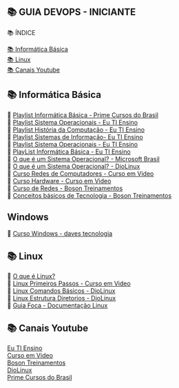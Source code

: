 ## 📚 GUIA DEVOPS - INICIANTE

📚 ÍNDICE

[📚 Informática Básica](#-informatica-basica) </br>
[📚 Linux](#-Linux) </br>
[📚 Canais Youtube](#-canais-youtube) </br>

## 📚 Informática Básica

🔖 [Playlist Informática Básica - Prime Cursos do Brasil](https://www.youtube.com/watch?v=JdSTF0iYYhI&list=PLFKhhNd35zq8TY5Ux_bxSZDLAasXGCu0v) </br>
🔖 [Playlist Sistema Operacionais - Eu TI Ensino](https://www.youtube.com/watch?v=yjfB-asZVF4&list=PLX0VJrazYICAsMkwtlyFueL3BL9geGe59) </br>
🔖 [Playlist História da Computação - Eu TI Ensino](https://www.youtube.com/watch?v=ilwewVTh1R4&list=PLX0VJrazYICA7wJoYjLjTREwNHD3X8wE_) </br>
🔖 [Playlist Sistemas de Informação- Eu TI Ensino](https://www.youtube.com/watch?v=TnYjJl5PHHw&list=PLX0VJrazYICBIgjFIgngZbAknQVTJjpWp) </br>
🔖 [Playlist Sistema Operacionais - Eu TI Ensino](https://www.youtube.com/watch?v=ilwewVTh1R4&list=PLX0VJrazYICA7wJoYjLjTREwNHD3X8wE_) </br>
🔖 [PlayList Informática Básica - Eu TI Ensino](https://www.youtube.com/watch?v=WULwZ6v_Ai8&list=PLX0VJrazYICBIpZ9l8xi-I19Kmq7Ayecl) </br>
🔖 [O que é um Sistema Operacional? - Microsoft Brasil](https://www.youtube.com/watch?v=WGNCsW1FAmY) </br>
🔖 [O que é um Sistema Operacional? - DioLinux](https://www.youtube.com/watch?v=NTD8YkiCUPM) </br>
🔖 [Curso Redes de Computadores - Curso em Video](https://www.youtube.com/watch?v=QkMbqL8QD9w&list=PLHz_AreHm4dkd4lr9G0Up-W-YaHYdTDuP) </br>
🔖 [Curso Hardware - Curso em Video](https://www.youtube.com/watch?v=iT6E92Kt38o&list=PLHz_AreHm4dn1JHgN9wpbIUhzZmycYQXW) </br>
🔖 [Curso de Redes - Boson Treinamentos](https://www.youtube.com/watch?v=efGBoJ-f_2Y&list=PLucm8g_ezqNpGh95n-OdEk06ity7YYfvU) </br>
🔖 [Conceitos básicos de Tecnologia - Boson Treinamentos](https://www.youtube.com/watch?v=y9ZVnWWtBrM&list=PLucm8g_ezqNp1l6FDf_w8m1ppZOlG_nLc) </br>

## Windows

🔖 [Curso Windows - daves tecnologia](https://www.youtube.com/watch?v=-0KKHRXJfqU&list=PL5EmR7zuTn_bGORMWjHODQh_0dJIJ7sFL) </br>

## 📚 Linux

🔖 [O que é Linux?](https://www.youtube.com/watch?v=K05CssAbQgo) </br>
🔖 [Linux Primeiros Passos - Curso em Video](https://www.youtube.com/watch?v=6nN2EglOqCM&list=PLHz_AreHm4dlIXleu20uwPWFOSswqLYbV) </br>
🔖 [Linux Comandos Básicos - DioLinux](https://www.youtube.com/watch?v=JEhVB4VHsTI&t=215s) </br>
🔖 [Linux Estrutura Diretorios - DioLinux](https://www.youtube.com/watch?v=90UseHX4-ns) </br>
🔖 [Guia Foca - Documentação Linux](https://guiafoca.org/) </br>

## 📚 Canais Youtube

[Eu TI Ensino](https://www.youtube.com/channel/UCtsOBVg5qi8iMzLSEAVOtdQ) </br>
[Curso em Video](https://www.youtube.com/c/CursoemV%C3%ADdeo) </br>
[Boson Treinamentos](https://www.youtube.com/channel/UCzOGJclZQvPVgYZIwERsf5g) </br>
[DioLinux](https://www.youtube.com/c/DiolinuxBr) </br>
[Prime Cursos do Brasil](https://www.youtube.com/channel/UCsx_cUyk45MDH5AE6jb2qgw) </br>
